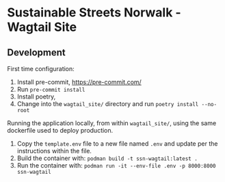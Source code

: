 # Sustainable Streets Norwalk - Wagtail Site


## Development

First time configuration:

1. Install pre-commit, https://pre-commit.com/
2. Run `pre-commit install`
3. Install poetry, 
4. Change into the `wagtail_site/` directory and run `poetry install --no-root`

Running the application locally, from within `wagtail_site/`, using the same
dockerfile used to deploy production.

1. Copy the `template.env` file to a new file named `.env` and update per the instructions within the file.
2. Build the container with: `podman build -t ssn-wagtail:latest .`
3. Run the container with: `podman run -it --env-file .env -p 8000:8000 ssn-wagtail`
